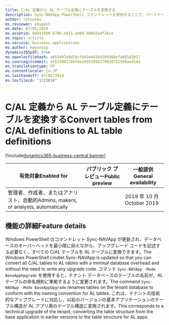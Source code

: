 ```yaml
---
title: C/AL 定義から AL テーブル定義にテーブルを変換する
description: Sync-NAVApp PowerShell コマンドレットを使用することで、パートナーは、データベースのオーバーヘッドを最小限に抑えながら、アップグレード コードを記述する必要なく、C/AL で定義されたデータベース内のすべてのテーブルを AL で定義されたテーブルに変換できます。
author: relnotes
ms.reviewer: edupont
ms.date: 07/01/2019
ms.assetid: 0d941009-b786-e911-a960-000d3a4f36ce
ms.topic: article
ms.service: business-applications
ms.author: kepontop
dynamics365pdf: true
ms.openlocfilehash: a055d97e9d18cf843e9416d109366efa681d2017
ms.sourcegitcommit: e5523d6228bfee2d93355b170028731509aed19a
ms.translationtype: HT
ms.contentlocale: ja-JP
ms.lasthandoff: 07/02/2019
ms.locfileid: "1723010"
---
```

# <a name="convert-tables-from-cal-definitions-to-al-table-definitions"></a><span data-ttu-id="aa0a7-103">C/AL 定義から AL テーブル定義にテーブルを変換する</span><span class="sxs-lookup"><span data-stu-id="aa0a7-103">Convert tables from C/AL definitions to AL table definitions</span></span>
[!include[dynamics365-business-central banner](../includes/dynamics365-business-central.md)]

| <span data-ttu-id="aa0a7-104">有効対象</span><span class="sxs-lookup"><span data-stu-id="aa0a7-104">Enabled for</span></span>    |  <span data-ttu-id="aa0a7-105">パブリック プレビュー</span><span class="sxs-lookup"><span data-stu-id="aa0a7-105">Public preview</span></span> | <span data-ttu-id="aa0a7-106">一般提供</span><span class="sxs-lookup"><span data-stu-id="aa0a7-106">General availability</span></span> | 
| ---------- | ---------- |---------- |
|<span data-ttu-id="aa0a7-107">管理者、作成者、またはアナリスト、自動的</span><span class="sxs-lookup"><span data-stu-id="aa0a7-107">Admins, makers, or analysts, automatically</span></span>|| <span data-ttu-id="aa0a7-108">2019 年 10 月</span><span class="sxs-lookup"><span data-stu-id="aa0a7-108">October 2019</span></span>|






## <a name="feature-details"></a><span data-ttu-id="aa0a7-109">機能の詳細</span><span class="sxs-lookup"><span data-stu-id="aa0a7-109">Feature details</span></span>
<!--feature detail start -->
<span data-ttu-id="aa0a7-110">Windows PowerShell のコマンドレット Sync-NAVApp が更新され、データベースのオーバーヘッドを最小限に抑えながら、アップグレード コードを記述する必要なく、すべての C/AL テーブルを AL テーブルに変換できます。</span><span class="sxs-lookup"><span data-stu-id="aa0a7-110">The Windows PowerShell cmdlet Sync-NAVApp is updated so that you can convert all C/AL tables to AL tables with a minimal database overhead and without the need to write any upgrade code.</span></span> <span data-ttu-id="aa0a7-111">コマンド `Sync-NAVApp -Mode BaseAppUpgrade` を使用すると、テナント データベースのテーブルの名前が、AL テーブルの命名規則に準拠するように変更されます。</span><span class="sxs-lookup"><span data-stu-id="aa0a7-111">The command `Sync-NAVApp -Mode BaseAppUpgrade` renames tables on the tenant database to conform with the naming convention for AL tables.</span></span> <span data-ttu-id="aa0a7-112">これは、テナントの技術的なアップグレードに対応し、以前のバージョンの基本アプリケーションのテーブル構造が AL アプリ用のテーブル構造に変換されます。</span><span class="sxs-lookup"><span data-stu-id="aa0a7-112">This corresponds to a technical upgrade of the tenant, converting the table structure from the base application in earlier versions to the table structure for AL apps.</span></span>
<!--feature detail end -->










